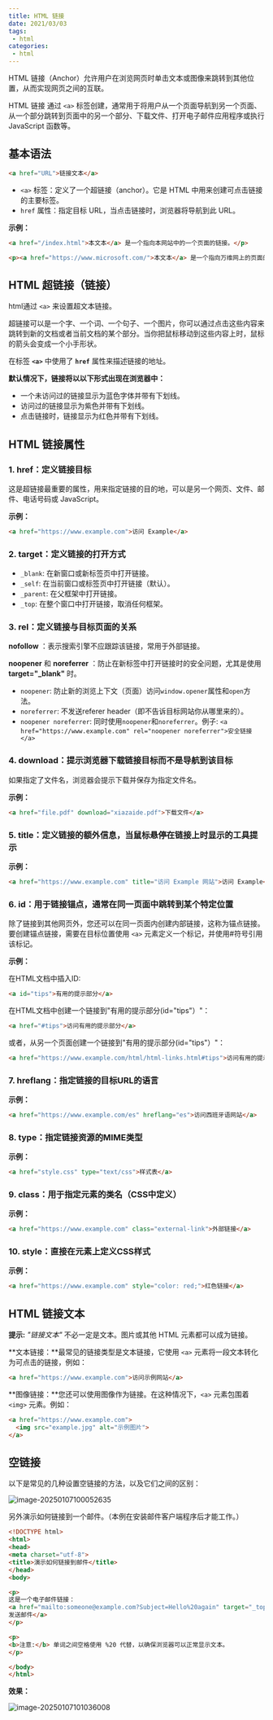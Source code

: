 ```yaml
---
title: HTML 链接
date: 2021/03/03
tags:
 - html
categories:
 - html
---
```


HTML 链接（Anchor）允许用户在浏览网页时单击文本或图像来跳转到其他位置，从而实现网页之间的互联。

HTML 链接 通过 `<a>` 标签创建，通常用于将用户从一个页面导航到另一个页面、从一个部分跳转到页面中的另一个部分、下载文件、打开电子邮件应用程序或执行 JavaScript 函数等。

## 基本语法

```html
<a href="URL">链接文本</a>
```

- `<a>` 标签：定义了一个超链接（anchor）。它是 HTML 中用来创建可点击链接的主要标签。
- `href` 属性：指定目标 URL，当点击链接时，浏览器将导航到此 URL。

**示例：**

```html
<a href="/index.html">本文本</a> 是一个指向本网站中的一个页面的链接。</p>

<p><a href="https://www.microsoft.com/">本文本</a> 是一个指向万维网上的页面的链接。</p>
```

## HTML 超链接（链接）

html通过 `<a>` 来设置超文本链接。

超链接可以是一个字、一个词、一个句子、一个图片，你可以通过点击这些内容来跳转到新的文档或者当前文档的某个部分。当你把鼠标移动到这些内容上时，鼠标的箭头会变成一个小手形状。

在标签 **`<a>`** 中使用了 **`href`** 属性来描述链接的地址。

**默认情况下，链接将以以下形式出现在浏览器中：**

- 一个未访问过的链接显示为蓝色字体并带有下划线。
- 访问过的链接显示为紫色并带有下划线。
- 点击链接时，链接显示为红色并带有下划线。

## HTML 链接属性

### 1. href：定义链接目标

这是超链接最重要的属性，用来指定链接的目的地，可以是另一个网页、文件、邮件、电话号码或 JavaScript。

**示例：**

```html
<a href="https://www.example.com">访问 Example</a>
```

### 2. target：定义链接的打开方式

- `_blank`: 在新窗口或新标签页中打开链接。
- `_self`: 在当前窗口或标签页中打开链接（默认）。
- `_parent`: 在父框架中打开链接。
- `_top`: 在整个窗口中打开链接，取消任何框架。

### 3. rel：定义链接与目标页面的关系

**nofollow** ：表示搜索引擎不应跟踪该链接，常用于外部链接。

**noopener** 和 **noreferrer** ：防止在新标签中打开链接时的安全问题，尤其是使用 **target="_blank"** 时。

- `noopener`: 防止新的浏览上下文（页面）访问`window.opener`属性和`open`方法。
- `noreferrer`: 不发送referer header（即不告诉目标网站你从哪里来的）。
- `noopener noreferrer`: 同时使用`noopener`和`noreferrer`。例子: `<a href="https://www.example.com" rel="noopener noreferrer">安全链接</a>`

### 4. download：提示浏览器下载链接目标而不是导航到该目标

如果指定了文件名，浏览器会提示下载并保存为指定文件名。

**示例：**

```html
<a href="file.pdf" download="xiazaide.pdf">下载文件</a>
```

### 5. title：定义链接的额外信息，当鼠标悬停在链接上时显示的工具提示

**示例：**

```html
<a href="https://www.example.com" title="访问 Example 网站">访问 Example</a>
```

### 6. id：用于链接锚点，通常在同一页面中跳转到某个特定位置

除了链接到其他网页外，您还可以在同一页面内创建内部链接，这称为锚点链接。要创建锚点链接，需要在目标位置使用 `<a>` 元素定义一个标记，并使用#符号引用该标记。

**示例：**

在HTML文档中插入ID:

```html
<a id="tips">有用的提示部分</a>
```

在HTML文档中创建一个链接到"有用的提示部分(id="tips"）"：

```html
<a href="#tips">访问有用的提示部分</a>
```

或者，从另一个页面创建一个链接到"有用的提示部分(id="tips"）"：

```html
<a href="https://www.example.com/html/html-links.html#tips">访问有用的提示部分</a>
```

### 7. hreflang：指定链接的目标URL的语言

**示例：**

```html
<a href="https://www.example.com/es" hreflang="es">访问西班牙语网站</a>
```

### 8. type：指定链接资源的MIME类型

**示例：**

```html
<a href="style.css" type="text/css">样式表</a>
```

### 9. class：用于指定元素的类名（CSS中定义）

**示例：**

```html
<a href="https://www.example.com" class="external-link">外部链接</a>
```

### 10. style：直接在元素上定义CSS样式

**示例：**

```html
<a href="https://www.example.com" style="color: red;">红色链接</a>
```

## HTML 链接文本

**提示:** *"链接文本"* 不必一定是文本。图片或其他 HTML 元素都可以成为链接。

**文本链接：**最常见的链接类型是文本链接，它使用 `<a>` 元素将一段文本转化为可点击的链接，例如：

```html
<a href="https://www.example.com">访问示例网站</a>
```

**图像链接：**您还可以使用图像作为链接。在这种情况下，`<a>` 元素包围着 `<img>` 元素。例如：

```html
<a href="https://www.example.com">
  <img src="example.jpg" alt="示例图片">
</a>
```

## 空链接

以下是常见的几种设置空链接的方法，以及它们之间的区别：

![image-20250107100052635](https://bucket-linxc.oss-cn-guangzhou.aliyuncs.com/images/image-20250107100052635.png)

另外演示如何链接到一个邮件。（本例在安装邮件客户端程序后才能工作。）

```html
<!DOCTYPE html>
<html>
<head> 
<meta charset="utf-8"> 
<title>演示如何链接到邮件</title> 
</head>
<body>

<p>
这是一个电子邮件链接：
<a href="mailto:someone@example.com?Subject=Hello%20again" target="_top">
发送邮件</a>
</p>

<p>
<b>注意:</b> 单词之间空格使用 %20 代替，以确保浏览器可以正常显示文本。
</p>

</body>
</html>
```

**效果：**

![image-20250107101036008](https://bucket-linxc.oss-cn-guangzhou.aliyuncs.com/images/image-20250107101036008.png)
